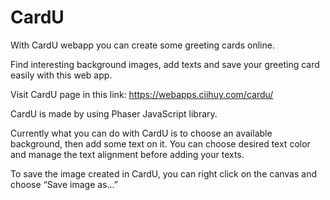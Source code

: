 # CardU
With CardU webapp you can create some greeting cards online.

Find interesting background images, add texts and save your greeting card easily with this web app.

Visit CardU page in this link: https://webapps.ciihuy.com/cardu/

CardU is made by using Phaser JavaScript library.

Currently what you can do with CardU is to choose an available background, then add some text on it. You can choose desired text color and manage the text alignment before adding your texts.

To save the image created in CardU, you can right click on the canvas and choose “Save image as…”
